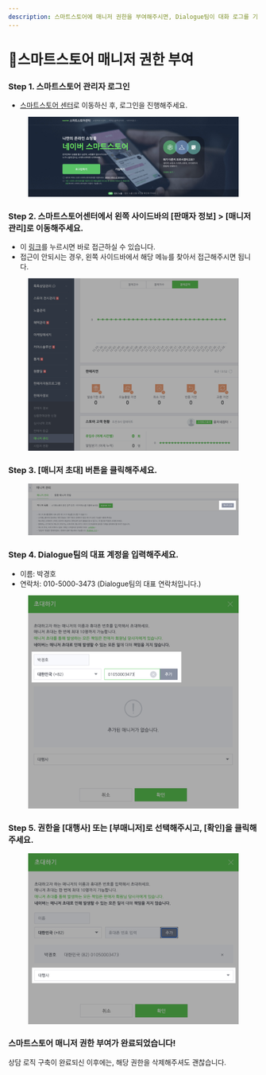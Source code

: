 ```yaml
---
description: 스마트스토어에 매니저 권한을 부여해주시면, Dialogue팀이 대화 로그를 기반으로 상담 매뉴얼을 제작해드립니다
---
```


# 스마트스토어 매니저 권한 부여

### Step 1. 스마트스토어 관리자 로그인

* [스마트스토어 센터](https://sell.smartstore.naver.com/#/home/about)로 이동하신 후, 로그인을 진행해주세요.

<figure><img src="../../.gitbook/assets/1-smartstore-login.png" alt=""><figcaption></figcaption></figure>

### Step 2. 스마트스토어센터에서 왼쪽 사이드바의 \[판매자 정보] > \[매니저 관리]로 이동해주세요.

* 이 [링크](https://sell.smartstore.naver.com/#/member/auth/management)를 누르시면 바로 접근하실 수 있습니다.
* 접근이 안되시는 경우, 왼쪽 사이드바에서 해당 메뉴를 찾아서 접근해주시면 됩니다.

<figure><img src="../../.gitbook/assets/2-smartstore-manager (1).png" alt=""><figcaption></figcaption></figure>

### Step 3. \[매니저 초대] 버튼을 클릭해주세요.&#x20;

<figure><img src="../../.gitbook/assets/3-smatstore-manager-inivte.png" alt=""><figcaption></figcaption></figure>

### Step 4. Dialogue팀의 대표 계정을 입력해주세요.

* 이름: 박경호
* 연락처: 010-5000-3473 (Dialogue팀의 대표 연락처입니다.)

<figure><img src="../../.gitbook/assets/4-smartstore-manager-info.png" alt="" width="563"><figcaption></figcaption></figure>

### Step 5. 권한을 \[대행사] 또는 \[부매니저]로 선택해주시고, \[확인]을 클릭해주세요.

<figure><img src="../../.gitbook/assets/5-smartstore-manager-auth.png" alt="" width="563"><figcaption></figcaption></figure>

### 스마트스토어 매니저 권한 부여가 완료되었습니다!

상담 로직 구축이 완료되신 이후에는, 해당 권한을 삭제해주셔도 괜찮습니다.&#x20;

